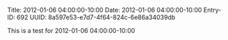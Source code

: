Title: 2012-01-06 04:00:00-10:00
Date: 2012-01-06 04:00:00-10:00
Entry-ID: 692
UUID: 8a597e53-e7d7-4f64-824c-6e86a34039db

This is a test for 2012-01-06 04:00:00-10:00
